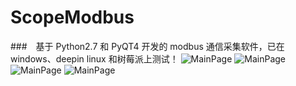 # ScopeModbus

###　基于 Python2.7 和 PyQT4 开发的 modbus 通信采集软件，已在 windows、deepin linux 和树莓派上测试！
![MainPage](http://tosobright.gitee.io/scopemodbus/树莓派.png)
![MainPage](https://images.gitee.com/uploads/images/2019/1018/092136_c48fb291_693617.png)
![MainPage](https://images.gitee.com/uploads/images/2019/1018/092142_d1e24835_693617.png)
![MainPage](https://images.gitee.com/uploads/images/2019/1018/092138_0b2ab24a_693617.png)
